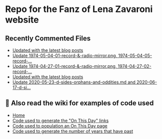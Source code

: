 # Repo for the Fanz of Lena Zavaroni website

## Recently Commented Files
<!-- BLOG-POST-LIST:START -->
- [Updated with the latest blog posts](https://github.com/FanzOfLenaZavaroni/fanzoflenazavaroni.github.io/commit/73923d1e0e3b2c00cf0d790d80fb95f4cd439644)
- [Update 1974-05-04-01-record-&amp;-radio-mirror.png, 1974-05-04-05-record-…](https://github.com/FanzOfLenaZavaroni/fanzoflenazavaroni.github.io/commit/f12f8334d398ec372b94082c850e7e26653a3c97)
- [Update 1974-04-27-01-record-&amp;-radio-mirror.png, 1974-04-27-02-record-…](https://github.com/FanzOfLenaZavaroni/fanzoflenazavaroni.github.io/commit/562cc24a880e0681844f3f1bfbc1ebd72c329935)
- [Updated with the latest blog posts](https://github.com/FanzOfLenaZavaroni/fanzoflenazavaroni.github.io/commit/c545d917806f68815213f82b8c394f5d471b0576)
- [Update 2020-05-23-d-sides-orphans-and-oddities.md and 2020-06-17-d-si…](https://github.com/FanzOfLenaZavaroni/fanzoflenazavaroni.github.io/commit/b796949d767cf934b972177bc96ea90da8f45a2a)
<!-- BLOG-POST-LIST:END -->

## :notebook: Also read the wiki for examples of code used
* [Home](https://github.com/FanzOfLenaZavaroni/fanzoflenazavaroni.github.io/wiki)
* [Code used to generate the "On This Day" links](https://github.com/FanzOfLenaZavaroni/fanzoflenazavaroni.github.io/wiki/On-This-Day-Code)
* [Code used to population an On This Day page](https://github.com/FanzOfLenaZavaroni/fanzoflenazavaroni.github.io/wiki/Code-used-to-population-an-On-This-Day-page)
* [Code used to generate the number of years that have past](https://github.com/FanzOfLenaZavaroni/fanzoflenazavaroni.github.io/wiki/Number-of-years-gone-by-code)
